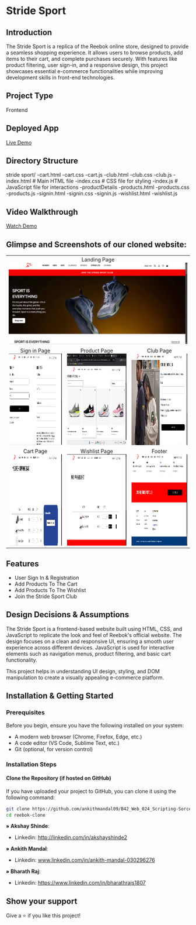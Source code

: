 # Stride Sport

## Introduction
The Stride Sport is a replica of the Reebok online store, designed to provide a seamless shopping experience. It allows users to browse products, add items to their cart, and complete purchases securely. With features like product filtering, user sign-in, and a responsive design, this project showcases essential e-commerce functionalities while improving development skills in front-end technologies.

## Project Type
Frontend

## Deployed App
[Live Demo](https://stridesport.netlify.app/)

## Directory Structure
stride sport/
-cart.html
-cart.css
-cart.js
-club.html
-club.css
-club.js
-index.html      # Main HTML file
-index.css       # CSS file for styling
-index.js        # JavaScript file for interactions
-productDetails
-products.html
-products.css
-products.js
-signin.html
-signin.css
-signin.js
-wishlist.html
-wishlist.js



## Video Walkthrough
[Watch Demo](https://drive.google.com/file/d/1SRczK0EZ-v9s3MkNCO5evWbyiMypY-Oo/view?usp=sharing)

## Glimpse and Screenshots of our cloned website:
<table>
   <tr align=center>
     <td  colspan=3>Landing Page<img src="Screenshots/landing_page.png" width=1000 ></td>
  </tr>
  <tr align=center>
    <td>Sign in Page<img src="Screenshots/signin_page.png" height=250></td>
    <td>Product Page<img src="Screenshots/product_page.png" height=250></td>
    <td>Club Page<img src="Screenshots/club_page.png" height=250></td>
  </tr>
  <tr align=center>
    <td>Cart Page<img src="Screenshots/cart_page.png" height=250></td>
    <td>Wishlist Page<img src="Screenshots/wishlist_page.png" height=250 ></td>
    <td>Footer <img src="Screenshots/footer.png" height=250 ></td>
  </tr> 
</table>

## Features
- User Sign In & Registration  
- Add Products To The Cart  
- Add Products To The Wishlist  
- Join the Stride Sport Club  

## Design Decisions & Assumptions
The Stride Sport is a frontend-based website built using HTML, CSS, and JavaScript to replicate the look and feel of Reebok's official website. The design focuses on a clean and responsive UI, ensuring a smooth user experience across different devices. JavaScript is used for interactive elements such as navigation menus, product filtering, and basic cart functionality.  

This project helps in understanding UI design, styling, and DOM manipulation to create a visually appealing e-commerce platform.

## Installation & Getting Started
### Prerequisites
Before you begin, ensure you have the following installed on your system:
- A modern web browser (Chrome, Firefox, Edge, etc.)
- A code editor (VS Code, Sublime Text, etc.)
- Git (optional, for version control)

### Installation Steps
#### Clone the Repository (if hosted on GitHub)
If you have uploaded your project to GitHub, you can clone it using the following command:
```sh
git clone https://github.com/ankithmandal09/B42_Web_024_Scripting-Sorcerers
cd reebok-clone
```
 ⁍ **Akshay Shinde**:
 - Linkedin: http://linkedin.com/in/akshayshinde2
   
 ⁍ **Ankith Mandal**:
 - Linkedin: www.linkedin.com/in/ankith-mandal-030296276
   
 ⁍ **Bharath Raj**:
 - Linkedin: https://www.linkedin.com/in/bharathrajs1807

## Show your support

Give a ⭐️ if you like this project!
